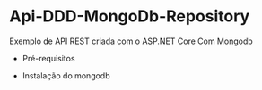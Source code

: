 # Api-DDD-MongoDb-Repository
Exemplo de API REST criada com o ASP.NET Core Com Mongodb

- Pré-requisitos
 * Instalação do mongodb
